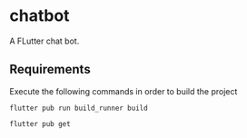 # chatbot

A FLutter chat bot.

## Requirements 

Execute the following commands in order to build the project

`flutter pub run build_runner build`

`flutter pub get`

